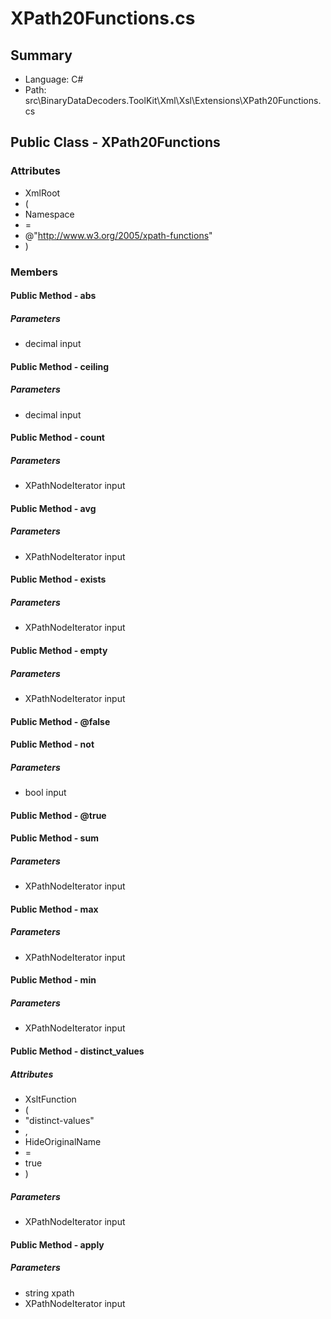 ﻿# XPath20Functions.cs

## Summary

* Language: C#
* Path: src\BinaryDataDecoders.ToolKit\Xml\Xsl\Extensions\XPath20Functions.cs

## Public Class - XPath20Functions

### Attributes

 - XmlRoot
 - (
 - Namespace
 - =
 - @"http://www.w3.org/2005/xpath-functions"
 - )

### Members

#### Public Method - abs

#####  Parameters

 - decimal input 

#### Public Method - ceiling

#####  Parameters

 - decimal input 

#### Public Method - count

#####  Parameters

 - XPathNodeIterator input 

#### Public Method - avg

#####  Parameters

 - XPathNodeIterator input 

#### Public Method - exists

#####  Parameters

 - XPathNodeIterator input 

#### Public Method - empty

#####  Parameters

 - XPathNodeIterator input 

#### Public Method - @false


#### Public Method - not

#####  Parameters

 - bool input 

#### Public Method - @true


#### Public Method - sum

#####  Parameters

 - XPathNodeIterator input 

#### Public Method - max

#####  Parameters

 - XPathNodeIterator input 

#### Public Method - min

#####  Parameters

 - XPathNodeIterator input 

#### Public Method - distinct_values

##### Attributes

 - XsltFunction
 - (
 - "distinct-values"
 - ,
 - HideOriginalName
 - =
 - true
 - )

#####  Parameters

 - XPathNodeIterator input 

#### Public Method - apply

#####  Parameters

 - string xpath 
 - XPathNodeIterator input 

